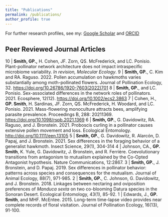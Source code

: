 ```yaml
---
title: "Publications"
permalink: /publications/
author_profile: true
---
```


For further research profiles, see my: [Google Scholar](https://scholar.google.com/citations?user=Err62aEAAAAJ&hl) and [ORCID](https://orcid.org/0000-0001-6681-542X)


## Peer Reviewed Journal Articles

10 | **Smith, GP.,** H. Cohen, JF. Zorn, QS. McFrederick, and LC. Ponisio. Plant-pollinator network architecture does not impact intraspecific microbiome variability. _In revision, Molecular Ecology_.
9 | **Smith, GP.**, C. Kim and RA. Raguso. 2022. Pollen accumulation on hawkmoths varies substantially among moth-pollinated flowers. Journal of Pollination Ecology, 32. https://doi.org/10.26786/1920-7603(2022)701 
8 | **Smith, GP.**, and LC. Ponisio. Sex-associated differences in the network roles of pollinators. 2021. Ecosphere, 12(12). https://doi.org/10.1002/ecs2.3863
7 | Cohen, H., **GP. Smith**, H. Sardinas, JF. Zorn, QS. McFrederick, H. Woodard, and LC. Ponisio. 2021. Mass-flowering monoculture attracts bees, amplifying parasite prevalence. Proceedings B, 288: 20211369. https://doi.org/10.1098/rspb.2021.1369 
6 | **Smith, GP.**, G. Davidowitz, RA. Raguso, and J. Bronstein. 2021. Proboscis curling in a pollinator causes extensive pollen movement and loss. Ecological Entomology. http://doi.org/10.1111/een.13105
5 | **Smith, GP.**, G. Davidowitz, R. Alarcón, D. Papaj, and J. Bronstein. 2021. Sex differences in the foraging behavior of a generalist hawkmoth. Insect Science, 29(1), 304-314 
4 | Johnson, CA., **GP. Smith**, K. Yule, G. Davidowitz, J. Bronstein, and R. Ferrière. Coevolutionary transitions from antagonism to mutualism explained by the Co-Opted Antagonist hypothesis. Nature Communications, 12:2867. 
3 | **Smith, GP.**, J. Bronstein, and D. Papaj. 2019. Sex differences in pollinator behavior: patterns across species and consequences for the mutualism. Journal of Animal Ecology, 88(7), 971-985.
2 | **Smith, GP.**, C. Johnson, G. Davidowitz, and J. Bronstein. 2018. Linkages between nectaring and oviposition preferences of _Manduca sexta_ on two co-blooming Datura species in the Sonoran Desert. Ecological Entomology, 43(1), 85-92. 
1 | Edwards, J., **GP. Smith**, and MHF. McEntee. 2015. Long-term time-lapse video provides near complete records of floral visitation. Journal of Pollination Ecology, 16(13), 91-100. 
